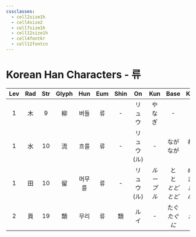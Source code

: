```yaml
---
cssclasses:
  - cell2size1h
  - cell4size2
  - cell7size1h
  - cell12size1h
  - cell4fontkr
  - cell12fontcn
---
```


# Korean Han Characters - 류

| Lev | Rad | Str | Glyph | Hun | Eum | Shin |     On     |  Kun   |         Base         |          Kana          | Simp | Man |  Can  | Viet |
| :-: | :-: | :-: | :---: | :-: | :-: | :--: | :--------: | :----: | :------------------: | :--------------------: | :--: | :-: | :---: | :--: |
|  1  |  木  |  9  |   柳   | 버들  |  류  |  -   |    リュウ     |  やなぎ   |          -           |           -            |  -   | liǔ | lau5  | liễu |
|  1  |  水  | 10  |   流   | 흐를  |  류  |  -   | リュウ<br>(ル) |   -    |       なが<br>なが       |        れる<br>す         |  -   | liú | lau4  | lưu  |
|  1  |  田  | 10  |   留   | 머무를 |  류  |  -   | リュウ<br>(ル) | *ルーブル* | と<br>と<br>*とど<br>とど* | める<br>まる<br>*まる<br>める* |  -   | liú | lau4  | lưu  |
|  2  |  頁  | 19  |   類   | 무리  |  류  |  類   |     ルイ     |   -    |   たぐ<br>*たぐ<br>に*    |     い<br>*える<br>る*     |  类   | lèi | leoi6 | loại |
